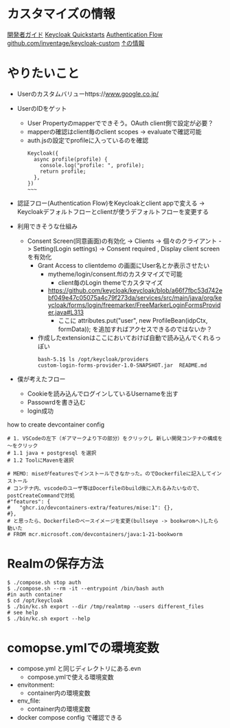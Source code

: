 
# カスタマイズの情報
[開発者ガイド](https://www.keycloak.org/docs/latest/server_development/)
[Keycloak Quickstarts](https://github.com/keycloak/keycloak-quickstarts)
[Authentication Flow](https://www.keycloak.org/docs/26.2.5/server_admin/#_authentication-flows)
[github.com/inventage/keycloak-custom](https://github.com/inventage/keycloak-custom)
[↑の情報](https://keycloak.ch/keycloak-tutorials/tutorial-custom-keycloak/)

# やりたいこと
- Userのカスタムバリューhttps://www.google.co.jp/
- UserのIDをゲット
  - User Propertyのmapperでできそう。OAuth client側で設定が必要？
  - mapperの確認はclient毎のclient scopes -> evaluateで確認可能
  - auth.jsの設定でprofileに入っているのを確認
    ```
    Keycloak({
      async profile(profile) {
        console.log("profile: ", profile);
        return profile;
      },
    })
    ~~~
- 認証フロー(Authentication Flow)をKeycloakとclient appで変える → Keycloakデフォルトフローとclientが使うデフォルトフローを変更する
- 利用できそうな仕組み
  - Consent Screen(同意画面)の有効化 -> Clients -> 個々のクライアント ->  Setting(Login settings) -> Consent required , Display client screenを有効化
    - Grant Access to clientdemo の画面にUser名とか表示させたい
      - mytheme/login/consent.ftlのカスタマイズで可能
        - client毎のLogin themeでカスタマイズ
      - https://github.com/keycloak/keycloak/blob/a66f7fbc53d742ebf049e47c05075a4c79f273da/services/src/main/java/org/keycloak/forms/login/freemarker/FreeMarkerLoginFormsProvider.java#L313
        - ここに  attributes.put("user", new ProfileBean(idpCtx, formData)); を追加すればアクセスできるのではないか？
    - 作成したextensionはここにおいておけば自動で読み込んでくれるっぽい
      ```
      bash-5.1$ ls /opt/keycloak/providers
      custom-login-forms-provider-1.0-SNAPSHOT.jar  README.md
      ```


- 僕が考えたフロー
    - Cookieを読み込んでログインしているUsernameを出す
    - Passowrdを書き込む
    - login成功

how to create devcontainer config
```shell
# 1. VSCodeの左下（ギアマークより下の部分）をクリックし 新しい開発コンテナの構成を～をクリック
# 1.1 java + postgresql を選択
# 1.2 ToolにMavenを選択

# MEMO: miseがfeaturesでインストールできなかった。のでDockerfileに記入してインストール
# コンテナ内、vscodeのユーザ等はDocerfileのbuild後に入れるみたいなので、postCreateCommandで対処
#"features": {
#	"ghcr.io/devcontainers-extra/features/mise:1": {},
#},
# と思ったら、Dockerfileのベースイメージを変更(bullseye -> bookwromへ)したら動いた
# FROM mcr.microsoft.com/devcontainers/java:1-21-bookworm
```


# Realmの保存方法
```
$ ./compose.sh stop auth
$ ./compose.sh --rm -it --entrypoint /bin/bash auth 
#in auth container
$ cd /opt/keycloak
$ ./bin/kc.sh export --dir /tmp/realmtmp --users different_files
# see help
$ ./bin/kc.sh export --help

```


# comopse.ymlでの環境変数
  - compose.yml と同じディレクトリにある.evn
    - compose.ymlで使える環境変数
  - envitonment:
    - container内の環境変数
  - env_file:
    - container内の環境変数
  - docker compose config で確認できる

